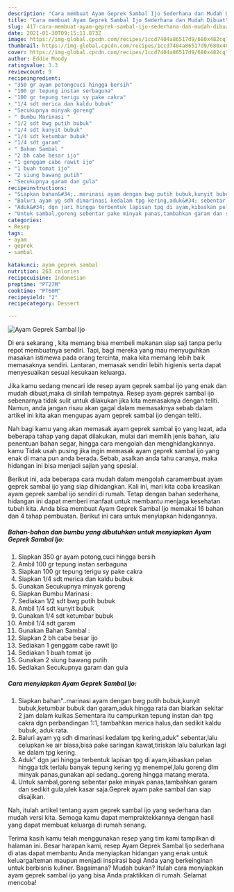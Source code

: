 ```yaml
---
description: "Cara membuat Ayam Geprek Sambal Ijo Sederhana dan Mudah Dibuat"
title: "Cara membuat Ayam Geprek Sambal Ijo Sederhana dan Mudah Dibuat"
slug: 417-cara-membuat-ayam-geprek-sambal-ijo-sederhana-dan-mudah-dibuat
date: 2021-01-30T09:15:11.873Z
image: https://img-global.cpcdn.com/recipes/1ccd7404a86517d9/680x482cq70/ayam-geprek-sambal-ijo-foto-resep-utama.jpg
thumbnail: https://img-global.cpcdn.com/recipes/1ccd7404a86517d9/680x482cq70/ayam-geprek-sambal-ijo-foto-resep-utama.jpg
cover: https://img-global.cpcdn.com/recipes/1ccd7404a86517d9/680x482cq70/ayam-geprek-sambal-ijo-foto-resep-utama.jpg
author: Eddie Moody
ratingvalue: 3.3
reviewcount: 9
recipeingredient:
- "350 gr ayam potongcuci hingga bersih"
- "100 gr tepung instan serbaguna"
- "100 gr tepung terigu sy pake cakra"
- "1/4 sdt merica dan kaldu bubuk"
- "Secukupnya minyak goreng"
- " Bumbu Marinasi "
- "1/2 sdt bwg putih bubuk"
- "1/4 sdt kunyit bubuk"
- "1/4 sdt ketumbar bubuk"
- "1/4 sdt garam"
- " Bahan Sambal "
- "2 bh cabe besar ijo"
- "1 genggam cabe rawit ijo"
- "1 buah tomat ijo"
- "2 siung bawang putih"
- "Secukupnya garam dan gula"
recipeinstructions:
- "Siapkan bahan&#34;..marinasi ayam dengan bwg putih bubuk,kunyit bubuk,ketumbar bubuk dan garam,aduk hingga rata dan biarkan sekitar 2 jam dalam kulkas.Sementara itu campurkan tepung instan dan tpg cakra dgn perbandingan 1:1, tambahkan merica halus,dan sedikit kaldu bubuk, aduk rata."
- "Baluri ayam yg sdh dimarinasi kedalam tpg kering,aduk&#34; sebentar,lalu celupkan ke air biasa,bisa pake saringan kawat,tiriskan lalu balurkan lagi ke dalam tpg kering."
- "Aduk&#34; dgn jari hingga terbentuk lapisan tpg di ayam,kibaskan pelan hingga tdk terlalu banyak tepung kering yg menempel,lalu goreng dlm minyak panas,gunakan api sedang..goreng hingga matang merata."
- "Untuk sambal,goreng sebentar pake minyak panas,tambahkan garam dan sedikit gula,ulek kasar saja.Geprek ayam pake sambal dan siap disajikan."
categories:
- Resep
tags:
- ayam
- geprek
- sambal

katakunci: ayam geprek sambal 
nutrition: 263 calories
recipecuisine: Indonesian
preptime: "PT27M"
cooktime: "PT60M"
recipeyield: "2"
recipecategory: Dessert

---
```



![Ayam Geprek Sambal Ijo](https://img-global.cpcdn.com/recipes/1ccd7404a86517d9/680x482cq70/ayam-geprek-sambal-ijo-foto-resep-utama.jpg)

Di era  sekarang , kita memang bisa membeli makanan siap saji tanpa perlu repot membuatnya sendiri. Tapi, bagi mereka yang mau menyuguhkan masakan istimewa pada orang tercinta, maka kita memang lebih baik memasaknya sendiri. Lantaran, memasak sendiri lebih higienis serta dapat menyesuaikan sesuai kesukaan keluarga.

Jika kamu sedang mencari ide resep ayam geprek sambal ijo yang enak dan mudah dibuat,maka di sinilah tempatnya. Resep ayam geprek sambal ijo  sebenarnya tidak sulit untuk dilakukan jika kita memasaknya dengan teliti. Namun, anda jangan risau akan gagal dalam memasaknya 
sebab dalam artikel ini kita akan mengupas ayam geprek sambal ijo dengan teliti.  



Nah bagi kamu yang akan memasak ayam geprek sambal ijo yang lezat, ada beberapa tahap yang dapat dilakukan, mulai dari memilih jenis bahan, lalu penentuan bahan segar, hingga cara mengolah dan menghidangkannya. kamu Tidak usah pusing jika ingin memasak ayam geprek sambal ijo yang enak di mana pun anda berada. Sebab, asalkan anda  tahu caranya, maka hidangan ini bisa menjadi sajian yang spesial.

Berikut ini, ada beberapa cara mudah dalam mengolah caramembuat ayam geprek sambal ijo yang siap dihidangkan. Kali ini, mari kita coba kreasikan ayam geprek sambal ijo sendiri di rumah. Tetap dengan bahan sederhana, hidangan ini dapat memberi manfaat untuk membantu menjaga kesehatan tubuh kita. Anda bisa membuat Ayam Geprek Sambal Ijo memakai 16 bahan dan 4 tahap pembuatan. Berikut ini cara untuk menyiapkan hidangannya.

<!--inarticleads1-->

##### Bahan-bahan dan bumbu yang dibutuhkan untuk menyiapkan Ayam Geprek Sambal Ijo:

1. Siapkan 350 gr ayam potong,cuci hingga bersih
1. Ambil 100 gr tepung instan serbaguna
1. Siapkan 100 gr tepung terigu sy pake cakra
1. Siapkan 1/4 sdt merica dan kaldu bubuk
1. Gunakan Secukupnya minyak goreng
1. Siapkan  Bumbu Marinasi :
1. Sediakan 1/2 sdt bwg putih bubuk
1. Ambil 1/4 sdt kunyit bubuk
1. Gunakan 1/4 sdt ketumbar bubuk
1. Ambil 1/4 sdt garam
1. Gunakan  Bahan Sambal :
1. Siapkan 2 bh cabe besar ijo
1. Sediakan 1 genggam cabe rawit ijo
1. Sediakan 1 buah tomat ijo
1. Gunakan 2 siung bawang putih
1. Sediakan Secukupnya garam dan gula




<!--inarticleads2-->

##### Cara menyiapkan Ayam Geprek Sambal Ijo:

1. Siapkan bahan&#34;..marinasi ayam dengan bwg putih bubuk,kunyit bubuk,ketumbar bubuk dan garam,aduk hingga rata dan biarkan sekitar 2 jam dalam kulkas.Sementara itu campurkan tepung instan dan tpg cakra dgn perbandingan 1:1, tambahkan merica halus,dan sedikit kaldu bubuk, aduk rata.
1. Baluri ayam yg sdh dimarinasi kedalam tpg kering,aduk&#34; sebentar,lalu celupkan ke air biasa,bisa pake saringan kawat,tiriskan lalu balurkan lagi ke dalam tpg kering.
1. Aduk&#34; dgn jari hingga terbentuk lapisan tpg di ayam,kibaskan pelan hingga tdk terlalu banyak tepung kering yg menempel,lalu goreng dlm minyak panas,gunakan api sedang..goreng hingga matang merata.
1. Untuk sambal,goreng sebentar pake minyak panas,tambahkan garam dan sedikit gula,ulek kasar saja.Geprek ayam pake sambal dan siap disajikan.




Nah, itulah artikel tentang  ayam geprek sambal ijo  yang sederhana dan mudah versi kita. Semoga kamu dapat mempraktekkannya dengan hasil yang dapat membuat keluarga di rumah senang. 

Terima kasih kamu telah menggunakan resep yang tim kami tampilkan di halaman ini. Besar harapan kami, resep  Ayam Geprek Sambal Ijo sederhana di atas dapat membantu Anda menyiapkan hidangan yang enak untuk keluarga/teman maupun menjadi inspirasi bagi Anda yang berkeinginan untuk berbisnis kuliner. Bagaimana? Mudah bukan? Itulah cara menyiapkan ayam geprek sambal ijo yang bisa Anda praktikkan di rumah. Selamat mencoba!

